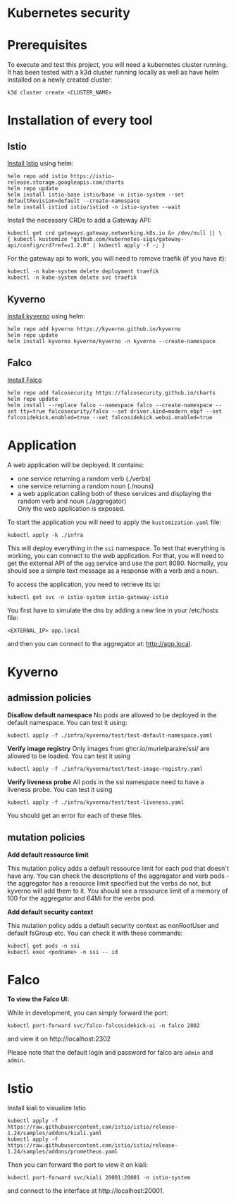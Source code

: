# Kubernetes security


# Prerequisites

To execute and test this project, you will need a kubernetes cluster running.
It has been tested with a k3d cluster running locally as well as have helm installed on a newly created cluster:
```
k3d cluster create <CLUSTER_NAME>
```

# Installation of every tool

## Istio

[Install Istio](https://istio.io/latest/docs/setup/install/helm/) using helm:
```
helm repo add istio https://istio-release.storage.googleapis.com/charts
helm repo update
helm install istio-base istio/base -n istio-system --set defaultRevision=default --create-namespace
helm install istiod istio/istiod -n istio-system --wait
```

Install the necessary CRDs to add a Gateway API:
```
kubectl get crd gateways.gateway.networking.k8s.io &> /dev/null || \
{ kubectl kustomize "github.com/kubernetes-sigs/gateway-api/config/crd?ref=v1.2.0" | kubectl apply -f -; }
```

For the gateway api to work, you will need to remove traefik (if you have it):
```
kubectl -n kube-system delete deployment traefik
kubectl -n kube-system delete svc traefik
```

## Kyverno

[Install kyverno](https://kyverno.io/docs/installation/methods/) using helm:
```
helm repo add kyverno https://kyverno.github.io/kyverno
helm repo update
helm install kyverno kyverno/kyverno -n kyverno --create-namespace
```

## Falco

[Install Falco](https://falco.org/blog/extend-falco-outputs-with-falcosidekick/)
```
helm repo add falcosecurity https://falcosecurity.github.io/charts
helm repo update
helm install --replace falco --namespace falco --create-namespace --set tty=true falcosecurity/falco --set driver.kind=modern_ebpf --set falcosidekick.enabled=true --set falcosidekick.webui.enabled=true
```

# Application

A web application will be deployed. It contains:  
- one service returning a random verb (./verbs)  
- one service returning a random noun (./nouns)  
- a web application calling both of these services and displaying the random verb and noun (./aggregator)  
Only the web application is exposed.



To start the application you will need to apply the `kustomization.yaml` file:
```
kubectl apply -k ./infra
```

This will deploy everything in the `ssi` namespace.
To test that everything is working, you can connect to the web application. For that, you will need to get the external API of the `agg` service and use the port 8080. Normally, you should see a simple text message as a response with a verb and a noun.

To access the application, you need to retrieve its ip:
```
kubectl get svc -n istio-system istio-gateway-istio
```

You first have to simulate the dns by adding a new line in your /etc/hosts file:
```
<EXTERNAL_IP> app.local
```
and then you can connect to the aggregator at: http://app.local.




# Kyverno


## admission policies

**Disallow default namespace**
No pods are allowed to be deployed in the default namespace.
You can test it using:
```
kubectl apply -f ./infra/kyverno/test/test-default-namespace.yaml
```

**Verify image registry**
Only images from ghcr.io/murielparaire/ssi/ are allowed to be loaded.
You can test it using 
```
kubectl apply -f ./infra/kyverno/test/test-image-registry.yaml
```

**Verify liveness probe**
All pods in the ssi namespace need to have a liveness probe.
You can test it using 
```
kubectl apply -f ./infra/kyverno/test/test-liveness.yaml
```

You should get an error for each of these files.

## mutation policies

**Add default ressource limit**

This mutation policy adds a default ressource limit for each pod that doesn't have any.
You can check the descriptions of the aggregator and verb pods - the aggregator has a resource limit specified but the verbs do not, but kyverno will add them to it.
You should see a ressource limit of a memory of 100 for the aggregator and 64Mi for the verbs pod.


**Add default security context**

This mutation policy adds a default security context as nonRootUser and default fsGroup etc.
You can check it with these commands:
```
kubectl get pods -n ssi
kubectl exec <podname> -n ssi -- id
```

# Falco

**To view the Falco UI:**  

While in development, you can simply forward the port:
```
kubectl port-forward svc/falco-falcosidekick-ui -n falco 2802
```
and view it on http://localhost:2302

Please note that the default login and password for falco are `admin` and `admin`.


# Istio

Install kiali to visualize Istio

```
kubectl apply -f https://raw.githubusercontent.com/istio/istio/release-1.24/samples/addons/kiali.yaml
kubectl apply -f https://raw.githubusercontent.com/istio/istio/release-1.24/samples/addons/prometheus.yaml
```

Then you can forward the port to view it on kiali:
```
kubectl port-forward svc/kiali 20001:20001 -n istio-system
```
and connect to the interface at http://localhost:20001.
